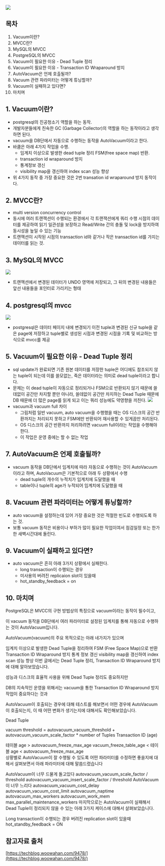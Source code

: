 ![](https://woowahan-cdn.woowahan.com/static/image/share_kor.jpg)

## 목차
1. Vacuum이란?
2. MVCC란?
3. MySQL의 MVCC
4. PostgreSQL의 MVCC
5. Vacuum이 필요한 이유 - Dead Tuple 정리
6. Vacuum이 필요한 이유 - Transaction ID Wraparound 방지
7. AutoVacuum은 언제 호출될까?
8. Vacuum 관련 파라미터는 어떻게 튜닝할까?
9. Vacuum이 실패하고 있다면?
10. 마치며

## 1. Vacuum이란?
- postgresql의 진공청소기 역할을 하는 동작.
- 개발자분들에게 친숙한 GC (Garbage Collector)의 역할을 하는 동작이라고 생각하면 된다.
- vacuum을 DB단에서 자동으로 수행하는 동작을 AutoVacuum이라고 한다.
- 바큠은 아래 4가지 작업을 수행.
    - 임계치 이상으로 발생한 dead tuple 정리 FSM(free space map) 반환.
    - transaction id wraparound 방지
    - 통계정보 갱신
    - visibility map을 갱신하여 index scan 성능 향상
- 위 4가지 동작 중 가장 중요한 것은 2번 transation id wraparound 방지 동작이다.

## 2. MVCC란?
- multi version concurrency control
- 동시에 여러 트랜잭션이 수행되는 환경에서 각 트랜잭션에게 쿼리 수행 시점의 데이터를 제공하여 읽기 일관성을 보장하고 Read/Write 간의 충돌 및 lock을 방지하여 동시성을 높일 수 있는 기능
- 트랜잭션이 시작된 시점의 transaction id와 같거나 작은 transaction id를 가지는 데이터를 읽는 것.

## 3. MySQL의 MVCC
![](https://techblog.woowahan.com/wp-content/uploads/2022/11/%E1%84%89%E1%85%B3%E1%84%8F%E1%85%B3%E1%84%85%E1%85%B5%E1%86%AB%E1%84%89%E1%85%A3%E1%86%BA-2022-11-07-%E1%84%8B%E1%85%A9%E1%84%92%E1%85%AE-9.59.33-600x434.png)
- 트랜잭션에서 변경된 데이터가 UNDO 영역에 저장되고, 그 뒤의 변경된 내용들은 앞선 내용들을 포인터로 가리키는 형태

## 4. postgresql의 mvcc
![](https://techblog.woowahan.com/wp-content/uploads/2022/11/%E1%84%89%E1%85%B3%E1%84%8F%E1%85%B3%E1%84%85%E1%85%B5%E1%86%AB%E1%84%89%E1%85%A3%E1%86%BA-2022-11-24-%E1%84%8B%E1%85%A9%E1%84%8C%E1%85%A5%E1%86%AB-3.37.28-600x180.png)
- postgresql은 데이터 페이지 내에 변경되기 이전 tuple과 변경된 신규 tuple을 같은 page에 저장하고 tuple별로 생성된 시점과 변경된 시점을 기록 및 비교하는 방식으로 mvcc를 제공

## 5. Vacuum이 필요한 이유 - Dead Tuple 정리
- sql update가 완료되면 기존 원본 데이터를 저장한 tuple은 어디에도 참조되지 않는 tuple이 되는데 이를 쓸모없는, 죽은 데이터라는 의미로 dead tuple이라고 합니다.
- 문제는 이 dead tuple이 자동으로 정리되거나 FSM으로 반환되지 않기 때문에 쓸데없이 공간만 차지할 뿐만 아니라, 쓸데없이 공간만 차지하는 Dead Tuple 때문에 DB 때문에 더 많은 page를 읽게 되고 이는 쿼리 성능에도 약영향을 끼친다.
![](https://techblog.woowahan.com/wp-content/uploads/2022/11/%E1%84%89%E1%85%B3%E1%84%8F%E1%85%B3%E1%84%85%E1%85%B5%E1%86%AB%E1%84%89%E1%85%A3%E1%86%BA-2022-11-24-%E1%84%8B%E1%85%A9%E1%84%8C%E1%85%A5%E1%86%AB-12.37.14-600x455.png)
- vacuum과 vacuum full 차이
    -  그림처럼 일반 vacuum, auto vacuum을 수행했을 때는 OS 디스크의 공간 반환까지는 처리되지 못하고 FSM에만 반환되어 재사용할 수 있게끔만 처리된다.
    - OS 디스크의 공간 반환까지 처리하려면 vacuum full이라는 작업을 수행해야 한다.
    - 이 작업은 운영 중에는 할 수 없는 작업

## 7. AutoVacuum은 언제 호출될까?
- vacuum 동작을 DB단에서 임계치에 따라 자동으로 수행하는 것이 AutoVacuum이라고 하며, AutoVacuum은 기본적으로 아래 두 상황에서 수행
    - dead tuple의 개수의 누적치가 임계치에 도달했을 때
    - table이나 tuple의 age가 누적되어 임계치에 도달했을 때
    
## 8. Vacuum 관련 파라미터는 어떻게 튜닝할까?
- auto vacuum을 설정하는데 있어 가장 중요한 것은 적절한 빈도로 수행되도록 하는 것.
- 보통 vacuum 동작은 비용이나 부하가 많이 필요한 작업이여서 점검일정 또는 한가한 새벽시간대에 돌린다.

## 9. Vacuum이 실패하고 있다면?
- auto vacuum은 흔히 아래 3가지 상황에서 실패한다.
    - long transaction이 수행되는 경우
    - 미사용의 버려진 replicaion slot이 있을때
    - hot_standby_feedback = on
    
## 10. 마치며
PostgreSQL은 MVCC의 구현 방법상의 특징으로 vacuum이라는 동작이 필수이고,

이 vacuum 동작을 DB단에서 여러 파라미터로 설정된 임계치를 통해 자동으로 수행하는 것이 AutoVacuum입니다.

AutoVacuum(vacuum)의 주요 목적으로는 아래 네가지가 있으며

임계치 이상으로 발생한 Dead Tuple을 정리하여 FSM (Free Space Map)으로 반환
Transaction ID Wraparound 방지
통계 정보 갱신
visibility map을 갱신하여 index scan 성능 향상
이번 글에서는 Dead Tuple 정리, Transaction ID Wraparound 방지에 대해 알아보았습니다.

성능과 디스크의 효율적 사용을 위해 Dead Tuple 정리도 중요하지만

DB의 지속적인 운영을 위해서는 vacuum을 통한 Transaction ID Wraparound 방지 작업이 중요하다는 것과

AutoVacuum이 호출되는 경우에 대해 테스트를 해보면서 어떤 경우에 AutoVacuum이 호출되는지, 이 때 어떤 변화가 생기는지에 대해서도 확인해보았습니다.

Dead Tuple

vacuum threshold = autovacuum_vacuum_threshold + autovacuum_vacuum_scale_factor * number of Tuples
Transaction ID (age)

테이블 age > autovacuum_freeze_max_age vacuum_freeze_table_age  <  테이블 age  < autovacuum_freeze_max_age  
상황별로 AutoVacuum이 잘 수행될 수 있도록 어떤 파라미터를 수정하면 좋을지에 대해서 살펴보면서 아래 파라미터에 대해 말씀드렸습니다

AutoVacuum이 너무 드물게 돌고있다
autovacuum_vacuum_scale_factor / threshold
autovacuum_vacuum_insert_scale_factor / threshold
AutoVacuum이 너무 느리다
autovacuum_vacuum_cost_delay
autovacuum_vacuum_cost_limit
autovacuum_naptime
autovacuum_max_workers
autovacuum_work_mem
max_parallel_maintenance_workers
마지막으로는 AutoVacuum이 실패해서 Dead Tuple이 정리되지 않을 수 있는 아래 3가지 케이스에 대해서 살펴보았습니다.

Long transaction이 수행되는 경우
버려진 replication slot이 있을때
hot_standby_feedback = ON

## 참고자료 출처
[https://techblog.woowahan.com/9478/](https://techblog.woowahan.com/9478/)